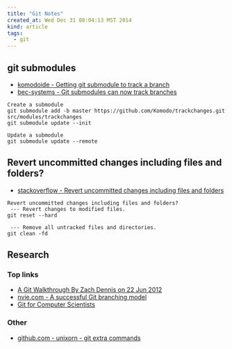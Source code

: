 ```yaml
---
title: "Git Notes"
created_at: Wed Dec 31 08:04:13 MST 2014
kind: article
tags:
  - git
---
```


## git submodules

* [komodoide - Getting git submodule to track a branch](http://komodoide.com/blog/2014-05/git-submodules/)
* [bec-systems - Git submodules can now track branches](http://bec-systems.com/site/1020/git-submodules-can-now-track-branches)

~~~~~~~~~~~~~~~~
Create a submodule
git submodule add -b master https://github.com/Komodo/trackchanges.git src/modules/trackchanges
git submodule update --init
~~~~~~~~~~~~~~~~

~~~~~~~~~~~~~~~~
Update a submodule
git submodule update --remote
~~~~~~~~~~~~~~~~

## Revert uncommitted changes including files and folders?

* [stackoverflow - Revert uncommitted changes including files and folders](http://stackoverflow.com/questions/5807137/git-how-to-revert-uncommitted-changes-including-files-and-folders)

~~~~~~~~~~~~~~~~
Revert uncommitted changes including files and folders?
 --- Revert changes to modified files.
git reset --hard

 --- Remove all untracked files and directories.
git clean -fd
~~~~~~~~~~~~~~~~

## Research

### Top links

* [A Git Walkthrough By Zach Dennis on 22 Jun 2012](http://www.mutuallyhuman.com/blog/2012/06/22/a-git-walkthrough/)
* [nvie.com - A successful Git branching model](http://nvie.com/posts/a-successful-git-branching-model/)
* [Git for Computer Scientists](http://eagain.net/articles/git-for-computer-scientists/)

### Other

* [github.com - unixorn - git extra commands](https://github.com/unixorn/git-extra-commands)

